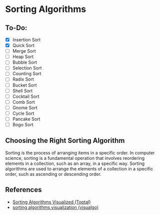 # Sorting Algorithms

## To-Do:
- [x] Insertion Sort
- [x] Quick Sort
- [ ] Merge Sort
- [ ] Heap Sort
- [ ] Bubble Sort
- [ ] Selection Sort
- [ ] Counting Sort
- [ ] Radix Sort
- [ ] Bucket Sort
- [ ] Shell Sort
- [ ] Cocktail Sort
- [ ] Comb Sort
- [ ] Gnome Sort
- [ ] Cycle Sort
- [ ] Pancake Sort
- [ ] Bogo Sort

## Choosing the Right Sorting Algorithm
Sorting is the process of arranging items in a specific order. In computer science, sorting is a fundamental operation that involves reordering elements in a collection, such as an array, in a specific way. Sorting algorithms are used to arrange the elements of a collection in a specific order, such as ascending or descending order.


## References
- [Sorting Algorithms Visualized (Toptal)](https://www.toptal.com/developers/sorting-algorithms)
- [sorting algorithms visualization (visualgo)](https://visualgo.net/en/sorting)



